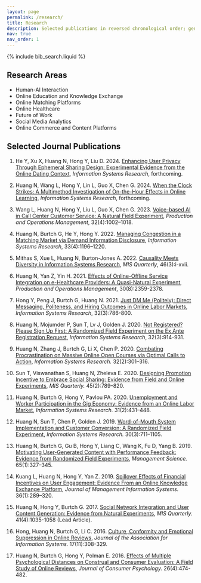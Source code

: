 ```yaml
---
layout: page
permalink: /research/
title: Research
description: Selected publications in reversed chronological order; generated by jekyll-scholar.
nav: true
nav_order: 1
---
```


<!-- _pages/publications.md -->

<!-- Bibsearch Feature -->

{% include bib_search.liquid %}

<!-- <img src="/assets/img/citation_map.png" alt="Google Citation World Map" title="Google Citation World Map" width="600"/> -->

<!-- <div class="publications">

{% bibliography %}

</div> -->

## Research Areas

- Human-AI Interaction
- Online Education and Knowledge Exchange
- Online Matching Platforms
- Online Healthcare
- Future of Work
- Social Media Analytics
- Online Commerce and Content Platforms 
 
<div class="publications"> </div>

## Selected Journal Publications

1. He Y, Xu X, Huang N, Hong Y, Liu D. 2024. [Enhancing User Privacy Through Ephemeral Sharing Design: Experimental Evidence from the Online Dating Context](https://pubsonline.informs.org/doi/10.1287/isre.2021.0379), *Information Systems Research*, forthcoming. 

1. Huang N, Wang L, Hong Y, Lin L, Guo X, Chen G. 2024. [When the Clock Strikes: A Multimethod Investigation of On-the-Hour Effects in Online Learning](https://pubsonline.informs.org/doi/full/10.1287/isre.2023.1234), *Information Systems Research*, forthcoming. 

1. Wang L, Huang N, Hong Y, Liu L, Guo X, Chen G. 2023. [Voice-based AI in Call Center Customer Service: A Natural Field Experiment](https://onlinelibrary.wiley.com/doi/10.1111/poms.13953), *Production and Operations Management*, 32(4):1002–1018. 

1. Huang N, Burtch G, He Y, Hong Y. 2022. [Managing Congestion in a Matching Market via Demand Information Disclosure](https://pubsonline.informs.org/doi/10.1287/isre.2022.1148), *Information Systems Research*, 33(4):1196–1220.

1. Mithas S, Xue L, Huang N, Burton-Jones A. 2022. [Causality Meets Diversity in Information Systems
Research](https://misq.umn.edu/misq/downloads/download/editorial/759/), *MIS Quarterly*, 46(3):i-xvii. 

1. Huang N, Yan Z, Yin H. 2021. [Effects of Online-Offline Service Integration on e-Healthcare Providers: A Quasi-Natural Experiment](https://onlinelibrary.wiley.com/doi/abs/10.1111/poms.13381), *Production and Operations Management*, 30(8):2359-2378.

1. Hong Y, Peng J, Burtch G, Huang N. 2021. [Just DM Me (Politely): Direct Messaging, Politeness, and Hiring Outcomes in Online Labor Markets](https://pubsonline.informs.org/doi/10.1287/isre.2021.1003), *Information Systems Research*, 32(3):786-800.

1. Huang N, Mojumder P, Sun T, Lv J, Golden J. 2020. [Not Registered? Please Sign Up First: A Randomized Field Experiment on the Ex Ante Registration Request](https://pubsonline.informs.org/doi/10.1287/isre.2021.0999), *Information Systems Research*, 32(3):914-931.

1. Huang N, Zhang J, Burtch G, Li X, Chen P. 2020. [Combating Procrastination on Massive Online Open Courses via Optimal Calls to Action](https://pubsonline.informs.org/doi/abs/10.1287/isre.2020.0974), *Information Systems Research.* 32(2):301–316.

1. Sun T, Viswanathan S, Huang N, Zheleva E. 2020. [Designing Promotion Incentive to Embrace Social Sharing: Evidence from Field and Online Experiments](https://misq.umn.edu/designing-promotional-incentives-to-embrace-social-sharing-evidence-from-field-and-online-experiments), *MIS Quarterly.* 45(2):789–820.

1. Huang N, Burtch G, Hong Y, Pavlou PA. 2020. [Unemployment and Worker Participation in the Gig Economy: Evidence from an Online Labor Market](https://pubsonline.informs.org/doi/abs/10.1287/isre.2019.0896), *Information Systems Research.* 31(2):431–448.

1. Huang N, Sun T, Chen P, Golden J. 2019. [Word-of-Mouth System Implementation and Customer Conversion: A Randomized Field Experiment](https://pubsonline.informs.org/doi/abs/10.1287/isre.2018.0832), *Information Systems Research.* 30(3):711–1105.

1. Huang N, Burtch G, Gu B, Hong Y, Liang C, Wang K, Fu D, Yang B. 2019. [Motivating User-Generated Content with Performance Feedback: Evidence from Randomized Field Experiments](https://pubsonline.informs.org/doi/10.1287/mnsc.2017.2944), *Management Science.* 65(1):327–345. 

1. Kuang L, Huang N, Hong Y, Yan Z. 2019. [Spillover Effects of Financial Incentives on User Engagement: Evidence From an Online Knowledge Exchange Platform](https://www.tandfonline.com/doi/abs/10.1080/07421222.2018.1550564?journalCode=mmis20), *Journal of Management Information Systems.* 36(1):289–320. 

1. Huang N, Hong Y, Burtch G. 2017. [Social Network Integration and User Content Generation: Evidence from Natural Experiments](https://misq.org/social-network-integration-and-user-content-generation-evidence-from-natural-experiments.html), *MIS Quarterly.* 41(4):1035-1058 (Lead Article). 

1. Hong, Huang N, Burtch G, Li C. 2016. [Culture, Conformity and Emotional Suppression in Online Reviews](http://aisel.aisnet.org/jais/vol17/iss11/2/), *Journal of the Association for Information Systems.* 17(11):308-329. 

1. Huang N, Burtch G, Hong Y, Polman E. 2016. [Effects of Multiple Psychological Distances on Construal and Consumer Evaluation: A Field Study of Online Reviews](https://doi.org/10.1016/j.jcps.2016.03.001), *Journal of Consumer Psychology.* 26(4):474-482. 
